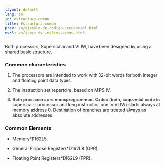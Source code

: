 ```yaml
---
layout: default
lang: en
id: estructura-comun
title: Estructura común
prev: en/ejemplo-de-codigo-secuencial.html
next: en/juego-de-instrucciones.html
---
```


Both processors, Superscalar and VLIW, have been designed by using a shared basic structure.

### Common characteristics

1. The processors are intended to work with 32-bit words for both integer and floating point data types.

2. The instruction set repertoire, based on MIPS IV.

3. Both processors are monoprogrammed. Codes (both, sequential code in superscalar processor and long instruction one in VLIW) starts always at memory address 0. Destination of branches are treated always as absolute addresses.

### Common Elements

* Memory*D162L5.

* General Purpose Registers*D162L8 (GPR).

* Floating Point Registers*D162L9 (FPR).
